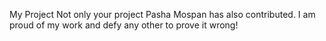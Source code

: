 My Project
Not only your project
Pasha Mospan has also contributed. I am proud of my work and defy any other to prove it wrong!
